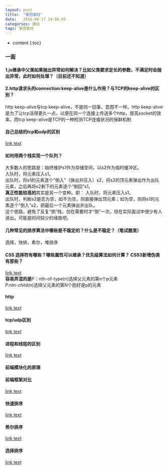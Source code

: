 ```yaml
---
layout: post
title:  "美团面经"
date:   2016-06-17 14:06:05
categories: 面经
tags: 美团面经
---
```


* content
{:toc}

### 一面
#### 1.js继承中父类如果抛出异常如何解决？比如父类要求定长的参数，不满足时会抛出异常，此时如何处理？（目前还不知道）    
#### 2.http请求头的connection:keep-alive是什么作用？与TCP的keep-alive的区别？      
http keep-alive与tcp keep-alive，不是同一回事，意图不一样。http keep-alive是为了让tcp活得更久一点，以便在同一个连接上传送多个http，提高socket的效率。而tcp keep-alive是TCP的一种检测TCP连接状况的保鲜机制  
#### 自己总结的tcp和udp的区别
[link text](http://www.cnblogs.com/zhouhuan/p/vertical_center.html)  
#### 如何用两个栈实现一个队列？    
大多数人的思路是：始终维护s1作为存储空间，以s2作为临时缓冲区。  
入队时，将元素压入s1。    
出队时，将s1的元素逐个“倒入”（弹出并压入）s2，将s2的顶元素弹出作为出队元素，之后再将s2剩下的元素逐个“倒回”s1。    
**真正性能较高的**其实是另一个变种。即：
入队时，将元素压入s1。         
出队时，判断s2是否为空，如不为空，则直接弹出顶元素；如为空，则将s1的元素逐个“倒入”s2，把最后一个元素弹出并出队。      
这个思路，避免了反复“倒”栈，仅在需要时才“倒”一次。但在实际面试中很少有人说出，可能是时间较少的缘故吧。     
#### 几种常见的排序算法中哪些是不稳定的？什么是不稳定？（笔试题里）   
选择，快排，希尔，堆排序   
#### CSS 选择符有哪些？哪些属性可以继承？优先级算法如何计算？ CSS3新增伪类有那些？
[link text](http://www.cnblogs.com/SHERO-Vae/p/5795729.html)  
**容易弄混的是**P：nth-of-type(n)选择父元素的第n个p元素  
           P:ntn-child(n)选择父元素的第N个刚好是p的元素
#### http
[link text](http://www.cnblogs.com/li0803/archive/2008/11/03/1324746.html)
#### tcp/udp区别
[link text](http://www.cnblogs.com/xiaomayizoe/p/5258754.html)
#### 进程和线程的区别
[link text](http://blog.csdn.net/zhou753099943/article/details/51771220)
#### 前端模块化的原理
#### 前端框架对比
[link text](http://www.cnblogs.com/Zcqian/p/6843787.html)
#### 快速排序
[link text](http://www.ruanyifeng.com/blog/2011/04/quicksort_in_javascript.html)
#### 希尔排序
[link text](https://segmentfault.com/a/1190000009461832)
#### 选择排序
[link text](https://segmentfault.com/a/1190000009366805)
